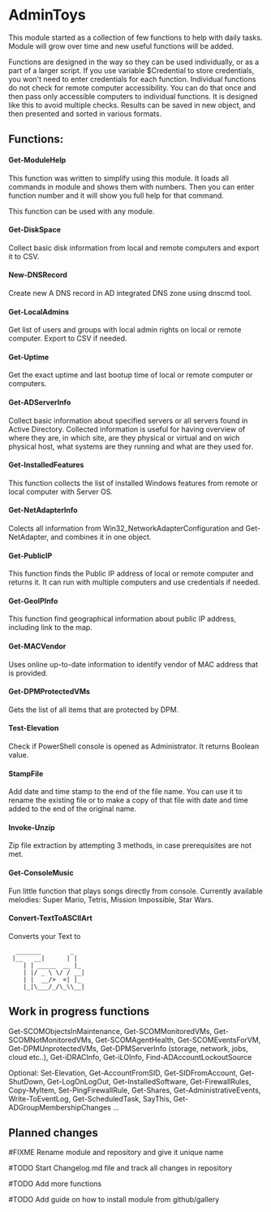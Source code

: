 # AdminToys

This module started as a collection of few functions to help with daily tasks. Module will grow over time and new useful functions will be added.

Functions are designed in the way so they can be used individually, or as a part of a larger script. If you use variable $Credential to store credentials, you won't need to enter credentials for each function. Individual functions do not check for remote computer accessibility. You can do that once and then pass only accessible computers to individual functions. It is designed like this to avoid multiple checks. Results can be saved in new object, and then presented and sorted in various formats.

## Functions:

#### Get-ModuleHelp
This function was written to simplify using this module.
It loads all commands in module and shows them with numbers. Then you can enter function number and it will show you full help for that command.

This function can be used with any module.

#### Get-DiskSpace
Collect basic disk information from local and remote computers and export it to CSV.

#### New-DNSRecord
Create new A DNS record in AD integrated DNS zone using dnscmd tool.

#### Get-LocalAdmins
Get list of users and groups with local admin rights on local or remote computer. Export to CSV if needed.

#### Get-Uptime
Get the exact uptime and last bootup time of local or remote computer or computers.

#### Get-ADServerInfo
Collect basic information about specified servers or all servers found in Active Directory. Collected information is useful for having overview of where they are, in which site, are they physical or virtual and on wich physical host, what systems are they running and what are they used for.

#### Get-InstalledFeatures
This function collects the list of installed Windows features from remote or local computer with Server OS.

#### Get-NetAdapterInfo
Colects all information from Win32_NetworkAdapterConfiguration and Get-NetAdapter, and combines it in one object.

#### Get-PublicIP
This function finds the Public IP address of local or remote computer and returns it. It can run with multiple computers and use credentials if needed.

#### Get-GeoIPInfo
This function find geographical information about public IP address, including link to the map.

#### Get-MACVendor
Uses online up-to-date information to identify vendor of MAC address that is provided.

#### Get-DPMProtectedVMs
Gets the list of all items that are protected by DPM.

#### Test-Elevation
Check if PowerShell console is opened as Administrator. It returns Boolean value.

#### StampFile
Add date and time stamp to the end of the file name. You can use it to rename the existing file or to make a copy of that file with date and time added to the end of the original name.

#### Invoke-Unzip
Zip file extraction by attempting 3 methods, in case prerequisites are not met.

#### Get-ConsoleMusic
Fun little function that plays songs directly from console. Currently available melodies: Super Mario, Tetris, Mission Impossible, Star Wars.

#### Convert-TextToASCIIArt
Converts your Text to
```
  _______        _   
 |__   __|      | |  
    | | _____  __ |_ 
    | |/ _ \ \/ / __|
    | |  __/>  <| |_ 
    |_|\___/_/\_\\__|
```

## Work in progress functions
Get-SCOMObjectsInMaintenance, Get-SCOMMonitoredVMs, Get-SCOMNotMonitoredVMs, Get-SCOMAgentHealth, Get-SCOMEventsForVM, Get-DPMUnprotectedVMs, Get-DPMServerInfo (storage, network, jobs, cloud etc..), Get-iDRACInfo, Get-iLOInfo, Find-ADAccountLockoutSource

Optional: Set-Elevation, Get-AccountFromSID, Get-SIDFromAccount, Get-ShutDown, Get-LogOnLogOut, Get-InstalledSoftware, Get-FirewallRules, Copy-MyItem, Set-PingFirewallRule, Get-Shares, Get-AdministrativeEvents, Write-ToEventLog, Get-ScheduledTask, SayThis, Get-ADGroupMembershipChanges ...

## Planned changes
#FIXME Rename module and repository and give it unique name

#TODO Start Changelog.md file and track all changes in repository

#TODO Add more functions

#TODO Add guide on how to install module from github/gallery
